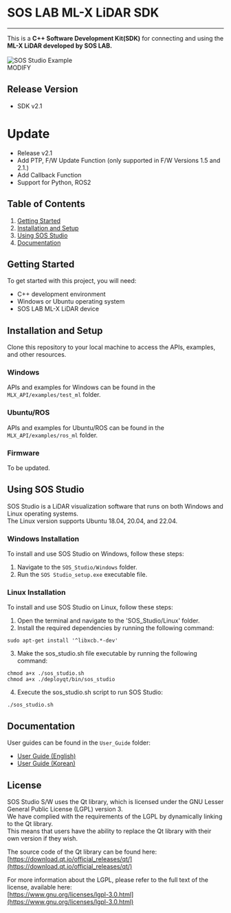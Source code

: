 # SOS LAB ML-X LiDAR SDK
---
This is a **C++ Software Development Kit(SDK)** for connecting and using the **ML-X LiDAR developed by SOS LAB.**</br>
</br>
![SOS Studio Example](Etc/sos_studio_example.gif)</br>
MODIFY
## Release Version
- SDK v2.1

# Update
- Release v2.1
- Add PTP, F/W Update Function (only supported in F/W Versions 1.5 and 2.1.)
- Add Callback Function
- Support for Python, ROS2

## Table of Contents

1. [Getting Started](#getting-started)
2. [Installation and Setup](#installation-and-setup)
3. [Using SOS Studio](#using-sos-studio)
4. [Documentation](#documentation)

## Getting Started

To get started with this project, you will need:

- C++ development environment
- Windows or Ubuntu operating system
- SOS LAB ML-X LiDAR device

## Installation and Setup

Clone this repository to your local machine to access the APIs, examples, and other resources.

### Windows

APIs and examples for Windows can be found in the `MLX_API/examples/test_ml` folder.

### Ubuntu/ROS

APIs and examples for Ubuntu/ROS can be found in the `MLX_API/examples/ros_ml` folder.

### Firmware

To be updated.

## Using SOS Studio

SOS Studio is a LiDAR visualization software that runs on both Windows and Linux operating systems. <br/>
The Linux version supports Ubuntu 18.04, 20.04, and 22.04.

### Windows Installation

To install and use SOS Studio on Windows, follow these steps:

1. Navigate to the `SOS_Studio/Windows` folder.
2. Run the `SOS Studio_setup.exe` executable file.

### Linux Installation

To install and use SOS Studio on Linux, follow these steps:

1. Open the terminal and navigate to the 'SOS_Studio/Linux' folder.
2. Install the required dependencies by running the following command:

```shell
sudo apt-get install '^libxcb.*-dev'
```

3. Make the sos_studio.sh file executable by running the following command:
```shell
chmod a+x ./sos_studio.sh
chmod a+x ./deployqt/bin/sos_studio
```

4. Execute the sos_studio.sh script to run SOS Studio:
```shell
./sos_studio.sh
```


## Documentation

User guides can be found in the `User_Guide` folder:

- [User Guide (English)](User_Guide/ML-X_User_Guide_v2.1(EN).pdf)
- [User Guide (Korean)](User_Guide/ML-X_User_Guide_v2.1(KOR).pdf)


## License

SOS Studio S/W uses the Qt library, which is licensed under the GNU Lesser General Public License (LGPL) version 3. <br/>
We have complied with the requirements of the LGPL by dynamically linking to the Qt library. <br/>
This means that users have the ability to replace the Qt library with their own version if they wish. <br/>

The source code of the Qt library can be found here: <br/>
[https://download.qt.io/official_releases/qt/](https://download.qt.io/official_releases/qt/)

For more information about the LGPL, please refer to the full text of the license, available here: <br/>
[https://www.gnu.org/licenses/lgpl-3.0.html](https://www.gnu.org/licenses/lgpl-3.0.html)
